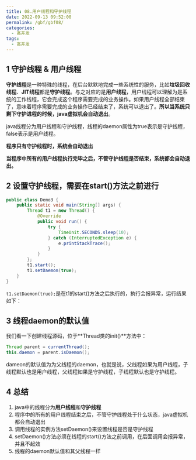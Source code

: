 ```yaml
---
title: 08.用户线程和守护线程
date: 2022-09-13 09:52:00
permalink: /gbf/gbf08/
categories: 
  - 高并发
tags: 
  - 高并发
---
```


## 1 守护线程 & 用户线程

**守护线程**是一种特殊的线程，在后台默默地完成一些系统性的服务，比如**垃圾回收线程**、**JIT线程**都是**守护线程**。与之对应的是**用户线程**，用户线程可以理解为是系统的工作线程，它会完成这个程序需要完成的业务操作。如果用户线程全部结束了，意味着程序需要完成的业务操作已经结束了，系统可以退出了。**所以当系统只剩下守护进程的时候，java虚拟机会自动退出**。

java线程分为用户线程和守护线程，线程的daemon属性为true表示是守护线程，false表示是用户线程。

**程序只有守护线程时，系统会自动退出**

**当程序中所有的用户线程执行完毕之后，不管守护线程是否结束，系统都会自动退出。**

## 2 设置守护线程，需要在start()方法之前进行

```java
public class Demo3 {
    public static void main(String[] args) {
        Thread t1 = new Thread() {
            @Override
            public void run() {
                try {
                    TimeUnit.SECONDS.sleep(10);
                } catch (InterruptedException e) {
                    e.printStackTrace();
                }
            }
        };
        t1.start();
        t1.setDaemon(true);
    }
}
```

`t1.setDaemon(true);`是在t1的start()方法之后执行的，执行会报异常，运行结果如下：

## 3 线程daemon的默认值

我们看一下创建线程源码，位于**Thread类的init()**方法中：

```java
Thread parent = currentThread();
this.daemon = parent.isDaemon();
```

dameon的默认值为为父线程的daemon，也就是说，父线程如果为用户线程，子线程默认也是用户线程，父线程如果是守护线程，子线程默认也是守护线程。

## 4 总结

1. java中的线程分为**用户线程**和**守护线程**
2. 程序中的所有的用户线程结束之后，不管守护线程处于什么状态，java虚拟机都会自动退出
3. 调用线程的实例方法setDaemon()来设置线程是否是守护线程
4. setDaemon()方法必须在线程的start()方法之前调用，在后面调用会报异常，并且不起效
5. 线程的daemon默认值和其父线程一样